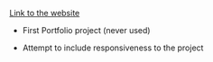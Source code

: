 [Link to the website](https://donovan-herion.github.io/Portfolio-project)

- First Portfolio project (never used)

- Attempt to include responsiveness to the project
